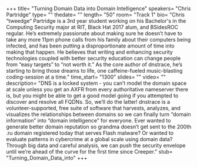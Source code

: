 +++
title= "Turning Domain Data into Domain Intelligence"
speakers= "Chris Partridge"
type= ""
thedate= ""
length= "50"
room= "Track 1"
bio= "Chris “tweedge” Partridge is a 3rd year student working on his Bachelor&#x27;s in the Computing Security major at RIT, Black Hat 2017 alum, and BSidesROC regular. He’s extremely passionate about making sure he doesn’t have to take any more 11pm phone calls from his family about their computers being infected, and has been putting a disproportionate amount of time into making that happen. He believes that writing and enhancing security technologies coupled with better security education can change people from “easy targets” to “not worth it.” As the core author of dnstrace, he’s starting to bring those dreams to life, one caffeine-fueled music-blasting coding-session at a time."
time_start= "1300"
slides= ""
video= ""
description= "DNS is a locked system - you can’t model the domain space at scale unless you get an AXFR from every authoritative nameserver there is, but you might be able to get a good model going if you attempted to discover and resolve all FQDNs. So, we’ll do the latter! dnstrace is a volunteer-supported, free suite of software that harvests, analyzes, and visualizes the relationships between domains so we can finally turn “domain information” into “domain intelligence” for everyone. Ever wanted to generate better domain reputation so grandma doesn’t get sent to the 200th .ru domain registered today that serves Flash malware? Or wanted to evaluate patterns in cybercrime at a global scale using domain data? Through big data and careful analysis, we can push the security envelope until we’re ahead of the curve for the first time since Creeper."
stub= "Turning_Domain_Data_into"
+++